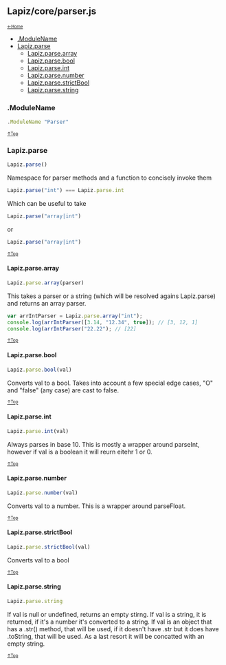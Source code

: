 ## Lapiz/core/parser.js<a name="__top"></a>

<sub><sup>[&larr;Home](index.md)</sup></sub>

* [.ModuleName](#.ModuleName)
* [Lapiz.parse](#Lapiz.parse)
  * [Lapiz.parse.array](#Lapiz.parse.array)
  * [Lapiz.parse.bool](#Lapiz.parse.bool)
  * [Lapiz.parse.int](#Lapiz.parse.int)
  * [Lapiz.parse.number](#Lapiz.parse.number)
  * [Lapiz.parse.strictBool](#Lapiz.parse.strictBool)
  * [Lapiz.parse.string](#Lapiz.parse.string)

### <a name='.ModuleName'></a>.ModuleName
```javascript
.ModuleName "Parser"
```

<sub><sup>[&uarr;Top](#__top)</sup></sub>
### <a name='Lapiz.parse'></a>Lapiz.parse
```javascript
Lapiz.parse()
```
Namespace for parser methods and a function to concisely invoke them
```javascript
Lapiz.parse("int") === Lapiz.parse.int
```
Which can be useful to take 
```javascript
Lapiz.parse("array|int")
```
or
```javascript
Lapiz.parse("array|int")
```

<sub><sup>[&uarr;Top](#__top)</sup></sub>
#### <a name='Lapiz.parse.array'></a>Lapiz.parse.array
```javascript
Lapiz.parse.array(parser)
```
This takes a parser or a string (which will be resolved agains Lapiz.parse)
and returns an array parser.
```javascript
var arrIntParser = Lapiz.parse.array("int");
console.log(arrIntParser([3.14, "12.34", true]); // [3, 12, 1]
console.log(arrIntParser("22.22"); // [22]
```

<sub><sup>[&uarr;Top](#__top)</sup></sub>
#### <a name='Lapiz.parse.bool'></a>Lapiz.parse.bool
```javascript
Lapiz.parse.bool(val)
```
Converts val to a bool. Takes into account a few special edge cases, "O"
and "false" (any case) are cast to false.

<sub><sup>[&uarr;Top](#__top)</sup></sub>
#### <a name='Lapiz.parse.int'></a>Lapiz.parse.int
```javascript
Lapiz.parse.int(val)
```
Always parses in base 10. This is mostly a wrapper
around parseInt, however if val is a boolean it will reurn eitehr 1
or 0.

<sub><sup>[&uarr;Top](#__top)</sup></sub>
#### <a name='Lapiz.parse.number'></a>Lapiz.parse.number
```javascript
Lapiz.parse.number(val)
```
Converts val to a number. This is a wrapper around parseFloat.

<sub><sup>[&uarr;Top](#__top)</sup></sub>
#### <a name='Lapiz.parse.strictBool'></a>Lapiz.parse.strictBool
```javascript
Lapiz.parse.strictBool(val)
```
Converts val to a bool

<sub><sup>[&uarr;Top](#__top)</sup></sub>
#### <a name='Lapiz.parse.string'></a>Lapiz.parse.string
```javascript
Lapiz.parse.string
```
If val is null or undefined, returns an empty stirng. If val
is a string, it is returned, if it's a number it's converted
to a string. If val is an object that has a .str() method,
that will be used, if it doesn't have .str but it does have
.toString, that will be used. As a last resort it will be
concatted with an empty string.

<sub><sup>[&uarr;Top](#__top)</sup></sub>